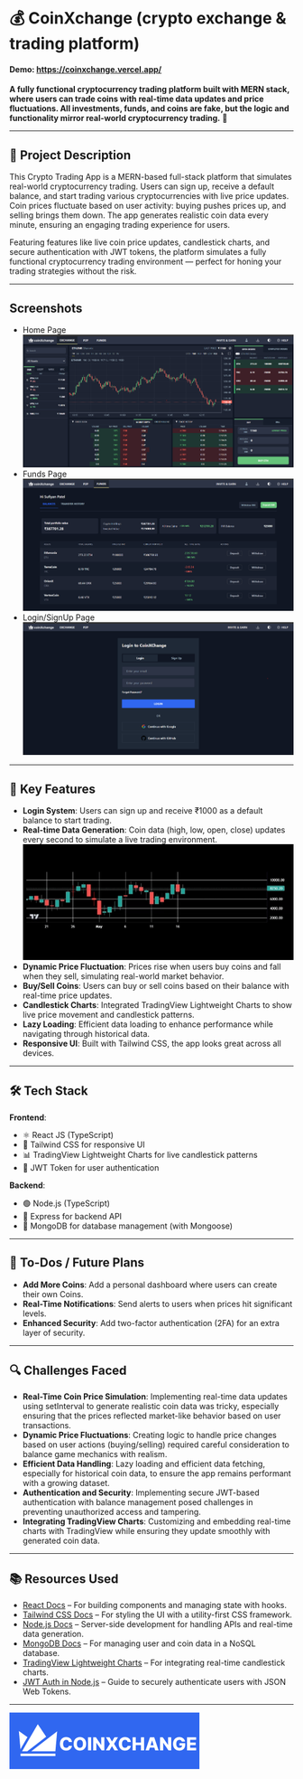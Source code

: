 # 💰 CoinXchange (crypto exchange & trading platform)

#### Demo: https://coinxchange.vercel.app/

**A fully functional cryptocurrency trading platform built with MERN stack, where users can trade coins with real-time data updates and price fluctuations. All investments, funds, and coins are fake, but the logic and functionality mirror real-world cryptocurrency trading.** 🚀

---

## 📖 Project Description

This Crypto Trading App is a MERN-based full-stack platform that simulates real-world cryptocurrency trading. Users can sign up, receive a default balance, and start trading various cryptocurrencies with live price updates. Coin prices fluctuate based on user activity: buying pushes prices up, and selling brings them down. The app generates realistic coin data every minute, ensuring an engaging trading experience for users.

Featuring features like live coin price updates, candlestick charts, and secure authentication with JWT tokens, the platform simulates a fully functional cryptocurrency trading environment — perfect for honing your trading strategies without the risk.

---

## Screenshots

- Home Page
![App Screenshot](https://github.com/sufiyanpatel27/CoinXchnage-frontend/blob/prod/src/assets/github/HomePage.png?raw=true)
- Funds Page
![App Screenshot](https://github.com/sufiyanpatel27/CoinXchnage-frontend/blob/prod/src/assets/github/FundsPage.png?raw=true)
- Login/SignUp Page
![App Screenshot](https://github.com/sufiyanpatel27/CoinXchnage-frontend/blob/prod/src/assets/github/LoginPage.png?raw=true)

---

## 🔑 Key Features

- **Login System**: Users can sign up and receive ₹1000 as a default balance to start trading.
- **Real-time Data Generation**: Coin data (high, low, open, close) updates every second to simulate a live trading environment.
![Project Screenshot](https://github.com/sufiyanpatel27/CoinXchnage-frontend/blob/prod/src/assets/github/live_candlesticks.gif?raw=true)
- **Dynamic Price Fluctuation**: Prices rise when users buy coins and fall when they sell, simulating real-world market behavior.
- **Buy/Sell Coins**: Users can buy or sell coins based on their balance with real-time price updates.
- **Candlestick Charts**: Integrated TradingView Lightweight Charts to show live price movement and candlestick patterns.
- **Lazy Loading**: Efficient data loading to enhance performance while navigating through historical data.
- **Responsive UI**: Built with Tailwind CSS, the app looks great across all devices.

---

## 🛠️ Tech Stack

**Frontend**:
- ⚛️ React JS (TypeScript)
- 🎨 Tailwind CSS for responsive UI
- 📊 TradingView Lightweight Charts for live candlestick patterns
- 🔑 JWT Token for user authentication

**Backend**:
- 🟢 Node.js (TypeScript)
- 🚏 Express for backend API
- 🍃 MongoDB for database management (with Mongoose)

---

## 🚧 To-Dos / Future Plans

- **Add More Coins**: Add a personal dashboard where users can create their own Coins.
- **Real-Time Notifications**: Send alerts to users when prices hit significant levels.
- **Enhanced Security**: Add two-factor authentication (2FA) for an extra layer of security.

---

## 🔍 Challenges Faced

- **Real-Time Coin Price Simulation**: Implementing real-time data updates using setInterval to generate realistic coin data was tricky, especially ensuring that the prices reflected market-like behavior based on user transactions.
- **Dynamic Price Fluctuations**: Creating logic to handle price changes based on user actions (buying/selling) required careful consideration to balance game mechanics with realism.
- **Efficient Data Handling**: Lazy loading and efficient data fetching, especially for historical coin data, to ensure the app remains performant with a growing dataset.
- **Authentication and Security**: Implementing secure JWT-based authentication with balance management posed challenges in preventing unauthorized access and tampering.
- **Integrating TradingView Charts**: Customizing and embedding real-time charts with TradingView while ensuring they update smoothly with generated coin data.

---

## 📚 Resources Used

- [React Docs](https://reactjs.org/docs/getting-started.html) – For building components and managing state with hooks.
- [Tailwind CSS Docs](https://tailwindcss.com/docs) – For styling the UI with a utility-first CSS framework.
- [Node.js Docs](https://nodejs.org/en/docs/) – Server-side development for handling APIs and real-time data generation.
- [MongoDB Docs](https://docs.mongodb.com/) – For managing user and coin data in a NoSQL database.
- [TradingView Lightweight Charts](https://tradingview.github.io/lightweight-charts/) – For integrating real-time candlestick charts.
- [JWT Auth in Node.js](https://jwt.io/introduction) – Guide to securely authenticate users with JSON Web Tokens.

---

![Logo](https://github.com/sufiyanpatel27/CoinXchnage-frontend/blob/prod/src/assets/github/Logo.png?raw=true)
